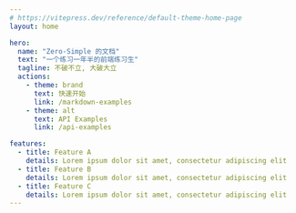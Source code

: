 ```yaml
---
# https://vitepress.dev/reference/default-theme-home-page
layout: home

hero:
  name: "Zero-Simple 的文档"
  text: "一个练习一年半的前端练习生"
  tagline: 不破不立, 大破大立
  actions:
    - theme: brand
      text: 快速开始
      link: /markdown-examples
    - theme: alt
      text: API Examples
      link: /api-examples

features:
  - title: Feature A
    details: Lorem ipsum dolor sit amet, consectetur adipiscing elit
  - title: Feature B
    details: Lorem ipsum dolor sit amet, consectetur adipiscing elit
  - title: Feature C
    details: Lorem ipsum dolor sit amet, consectetur adipiscing elit
---
```

